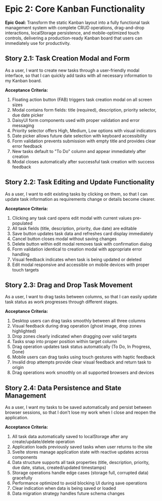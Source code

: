 # Epic 2: Core Kanban Functionality

**Epic Goal:** Transform the static Kanban layout into a fully functional task management system with complete CRUD operations, drag-and-drop interactions, localStorage persistence, and mobile-optimized touch controls, delivering a production-ready Kanban board that users can immediately use for productivity.

## Story 2.1: Task Creation Modal and Form

As a user,
I want to create new tasks through a user-friendly modal interface,
so that I can quickly add tasks with all necessary information to my Kanban board.

**Acceptance Criteria:**

1. Floating action button (FAB) triggers task creation modal on all screen sizes
2. Modal contains form fields: title (required), description, priority selector, due date picker
3. DaisyUI form components used with proper validation and error messaging
4. Priority selector offers High, Medium, Low options with visual indicators
5. Date picker allows future date selection with keyboard accessibility
6. Form validation prevents submission with empty title and provides clear error feedback
7. New tasks default to "To Do" column and appear immediately after creation
8. Modal closes automatically after successful task creation with success feedback

## Story 2.2: Task Editing and Update Functionality

As a user,
I want to edit existing tasks by clicking on them,
so that I can update task information as requirements change or details become clearer.

**Acceptance Criteria:**

1. Clicking any task card opens edit modal with current values pre-populated
2. All task fields (title, description, priority, due date) are editable
3. Save button updates task data and refreshes card display immediately
4. Cancel button closes modal without saving changes
5. Delete button within edit modal removes task with confirmation dialog
6. Form validation identical to creation modal with appropriate error handling
7. Visual feedback indicates when task is being updated or deleted
8. Edit modal responsive and accessible on mobile devices with proper touch targets

## Story 2.3: Drag and Drop Task Movement

As a user,
I want to drag tasks between columns,
so that I can easily update task status as work progresses through different stages.

**Acceptance Criteria:**

1. Desktop users can drag tasks smoothly between all three columns
2. Visual feedback during drag operation (ghost image, drop zones highlighted)
3. Drop zones clearly indicated when dragging over valid targets
4. Tasks snap into proper position within target column
5. Drag operation updates task status automatically (To Do, In Progress, Done)
6. Mobile users can drag tasks using touch gestures with haptic feedback
7. Invalid drop attempts provide clear visual feedback and return task to origin
8. Drag operations work smoothly on all supported browsers and devices

## Story 2.4: Data Persistence and State Management

As a user,
I want my tasks to be saved automatically and persist between browser sessions,
so that I don't lose my work when I close and reopen the application.

**Acceptance Criteria:**

1. All task data automatically saved to localStorage after any create/update/delete operation
2. Application loads previously saved tasks when user returns to the site
3. Svelte stores manage application state with reactive updates across components
4. Data structure supports all task properties (title, description, priority, due date, status, created/updated timestamps)
5. Storage operations handle edge cases (storage full, corrupted data) gracefully
6. Performance optimized to avoid blocking UI during save operations
7. Clear indication when data is being saved or loaded
8. Data migration strategy handles future schema changes

